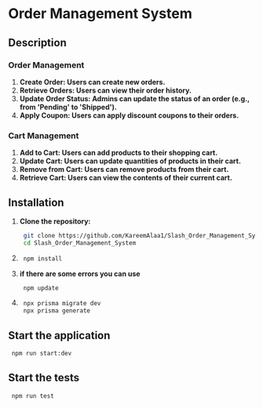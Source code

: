 # Order Management System


## Description

### Order Management
1. **Create Order: Users can create new orders.**
2. **Retrieve Orders: Users can view their order history.**
3. **Update Order Status: Admins can update the status of an order (e.g., from 'Pending' to 'Shipped').**
4. **Apply Coupon: Users can apply discount coupons to their orders.**

### Cart Management
1. **Add to Cart: Users can add products to their shopping cart.**
2. **Update Cart: Users can update quantities of products in their cart.**
3. **Remove from Cart: Users can remove products from their cart.**
4. **Retrieve Cart: Users can view the contents of their current cart.**

## Installation
1. **Clone the repository:**
   ```bash
    git clone https://github.com/KareemAlaa1/Slash_Order_Management_System.git
    cd Slash_Order_Management_System
    ```
2. ```bash
    npm install
    ```
3. **if there are some errors you can use**
   ```bash
    npm update 
    ``` 
4. ```bash
    npx prisma migrate dev
    npx prisma generate 
    ```
## Start the application
  ```bash
   npm run start:dev
```

## Start the tests
  ```bash
   npm run test
   ```
